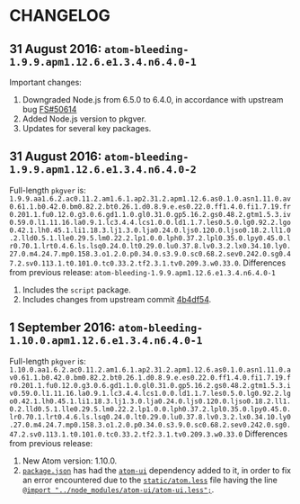 # CHANGELOG

## 31 August 2016: `atom-bleeding-1.9.9.apm1.12.6.e1.3.4.n6.4.0-1`
Important changes:
1. Downgraded Node.js from 6.5.0 to 6.4.0, in accordance with upstream bug [FS#50614](https://bugs.archlinux.org/task/50614)
2. Added Node.js version to pkgver.
3. Updates for several key packages.

## 31 August 2016: `atom-bleeding-1.9.9.apm1.12.6.e1.3.4.n6.4.0-2`
Full-length `pkgver` is: `1.9.9.aa1.6.2.ac0.11.2.am1.6.1.ap2.31.2.apm1.12.6.as0.1.0.asn1.11.0.av0.61.1.b0.42.0.bm0.82.2.bt0.26.1.d0.8.9.e.es0.22.0.ff1.4.0.fi1.7.19.fr0.201.1.fu0.12.0.g3.0.6.gd1.1.0.gl0.31.0.gp5.16.2.gs0.48.2.gtm1.5.3.iv0.59.0.l1.11.16.la0.9.1.lc3.4.4.lcs1.0.0.ld1.1.7.les0.5.0.lg0.92.2.lgo0.42.1.lh0.45.1.li1.18.3.lj1.3.0.lja0.24.0.ljs0.120.0.ljso0.18.2.ll1.0.2.lld0.5.1.lle0.29.5.lm0.22.2.lp1.0.0.lph0.37.2.lpl0.35.0.lpy0.45.0.lr0.70.1.lrt0.4.6.ls.lsq0.24.0.lt0.29.0.lu0.37.8.lv0.3.2.lx0.34.10.ly0.27.0.m4.24.7.mp0.158.3.o1.2.0.p0.34.0.s3.9.0.sc0.68.2.sev0.242.0.sg0.47.2.sv0.113.1.t0.101.0.tc0.33.2.tf2.3.1.tv0.209.3.w0.33.0`.
Differences from previous release: `atom-bleeding-1.9.9.apm1.12.6.e1.3.4.n6.4.0-1`
1. Includes the `script` package.
2. Includes changes from upstream commit [4b4df54](https://github.com/tensor5/arch-atom/commit/4b4df547a5c359733e8c5cd5611f9d3ff224ad12).

## 1 September 2016: `atom-bleeding-1.10.0.apm1.12.6.e1.3.4.n6.4.0-1`
Full-length `pkgver` is:
`1.10.0.aa1.6.2.ac0.11.2.am1.6.1.ap2.31.2.apm1.12.6.as0.1.0.asn1.11.0.av0.61.1.b0.42.0.bm0.82.2.bt0.26.1.d0.8.9.e.es0.22.0.ff1.4.0.fi1.7.19.fr0.201.1.fu0.12.0.g3.0.6.gd1.1.0.gl0.31.0.gp5.16.2.gs0.48.2.gtm1.5.3.iv0.59.0.l1.11.16.la0.9.1.lc3.4.4.lcs1.0.0.ld1.1.7.les0.5.0.lg0.92.2.lgo0.42.1.lh0.45.1.li1.18.3.lj1.3.0.lja0.24.0.ljs0.120.0.ljso0.18.2.ll1.0.2.lld0.5.1.lle0.29.5.lm0.22.2.lp1.0.0.lph0.37.2.lpl0.35.0.lpy0.45.0.lr0.70.1.lrt0.4.6.ls.lsq0.24.0.lt0.29.0.lu0.37.8.lv0.3.2.lx0.34.10.ly0.27.0.m4.24.7.mp0.158.3.o1.2.0.p0.34.0.s3.9.0.sc0.68.2.sev0.242.0.sg0.47.2.sv0.113.1.t0.101.0.tc0.33.2.tf2.3.1.tv0.209.3.w0.33.0`
Differences from previous release:
1. New Atom version: 1.10.0.
2. [`package.json`](https://github.com/atom/atom/blob/v1.10.0/package.json) has had the [`atom-ui`](https://github.com/atom/atom-ui) dependency added to it, in order to fix an error encountered due to the [`static/atom.less`](https://github.com/atom/atom/blob/v1.10.0/static/atom.less) file having the line [`@import "../node_modules/atom-ui/atom-ui.less";`](https://github.com/atom/atom/blob/v1.10.0/static/atom.less#L27).

